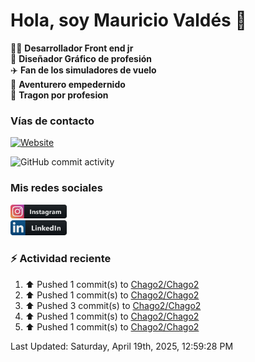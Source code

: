 # Hola, soy Mauricio Valdés 👋

:technologist: **Desarrollador Front end jr** <br>
:art: **Diseñador Gráfico de profesión** <br>
:airplane: **Fan de los simuladores de vuelo** <br> 
:compass: **Aventurero empedernido** <br>
:taco: **Tragon por profesion** <br>

### Vías de contacto

[![Website](https://img.shields.io/badge/chago2.github.io-up-green?style=for-the-badge)](https://chago2.github.io)

![GitHub commit activity](https://img.shields.io/github/commit-activity/w/Chago2/Chago2)

### Mis redes sociales

[<img src="/assets/social/instagram.png" alt="Instagram" width="90"/>](https://www.instagram.com/mauriciovaldesf/)  
[<img src="/assets/social/linkedin.png" alt="LinkedIn" width="90"/>](https://www.linkedin.com/in/santiago-valdés-franco/)

### :zap: Actividad reciente

<!--RECENT_ACTIVITY:start-->
1. ⬆️ Pushed 1 commit(s) to [Chago2/Chago2](https://github.com/Chago2/Chago2)<br>
2. ⬆️ Pushed 1 commit(s) to [Chago2/Chago2](https://github.com/Chago2/Chago2)<br>
3. ⬆️ Pushed 3 commit(s) to [Chago2/Chago2](https://github.com/Chago2/Chago2)<br>
4. ⬆️ Pushed 1 commit(s) to [Chago2/Chago2](https://github.com/Chago2/Chago2)<br>
5. ⬆️ Pushed 1 commit(s) to [Chago2/Chago2](https://github.com/Chago2/Chago2)<br>
<!--RECENT_ACTIVITY:end-->

<!--RECENT_ACTIVITY:last_update-->
Last Updated: Saturday, April 19th, 2025, 12:59:28 PM
<!--RECENT_ACTIVITY:last_update_end-->
